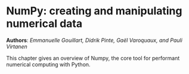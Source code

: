 NumPy: creating and manipulating numerical data
===============================================

**Authors**: *Emmanuelle Gouillart, Didrik Pinte, Gaël Varoquaux, and
Pauli Virtanen*

This chapter gives an overview of Numpy, the core tool for performant
numerical computing with Python.
